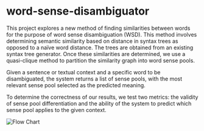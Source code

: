 word-sense-disambiguator
========================

This project explores a new method of finding similarities between words for the purpose of word sense disambiguation (WSD). This method involves determining semantic similarity based on distance in syntax trees as opposed to a naïve word distance. The trees are obtained from an existing syntax tree generator. Once these similarities are determined, we use a quasi-clique method to partition the similarity graph into word sense pools.
	
Given a sentence or textual context and a specific word to be disambiguated, the system returns a list of sense pools, with the most relevant sense pool selected as the predicted meaning.
	
To determine the correctness of our results, we test two metrics: the validity of sense pool differentiation and the ability of the system to predict which sense pool applies to the given context.

![Flow Chart](https://measuring_cups.s3.amazonaws.com/wsd/WSD.png "System Architecture")
